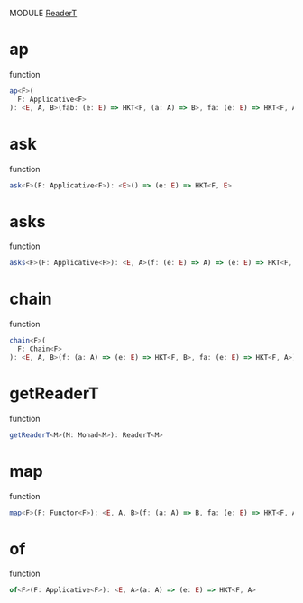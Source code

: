 MODULE [ReaderT](https://github.com/gcanti/fp-ts/blob/master/src/ReaderT.ts)
# ap
function
```ts
ap<F>(
  F: Applicative<F>
): <E, A, B>(fab: (e: E) => HKT<F, (a: A) => B>, fa: (e: E) => HKT<F, A>) => (e: E) => HKT<F, B> 
```

# ask
function
```ts
ask<F>(F: Applicative<F>): <E>() => (e: E) => HKT<F, E> 
```

# asks
function
```ts
asks<F>(F: Applicative<F>): <E, A>(f: (e: E) => A) => (e: E) => HKT<F, A> 
```

# chain
function
```ts
chain<F>(
  F: Chain<F>
): <E, A, B>(f: (a: A) => (e: E) => HKT<F, B>, fa: (e: E) => HKT<F, A>) => (e: E) => HKT<F, B> 
```

# getReaderT
function
```ts
getReaderT<M>(M: Monad<M>): ReaderT<M> 
```

# map
function
```ts
map<F>(F: Functor<F>): <E, A, B>(f: (a: A) => B, fa: (e: E) => HKT<F, A>) => (e: E) => HKT<F, B> 
```

# of
function
```ts
of<F>(F: Applicative<F>): <E, A>(a: A) => (e: E) => HKT<F, A> 
```